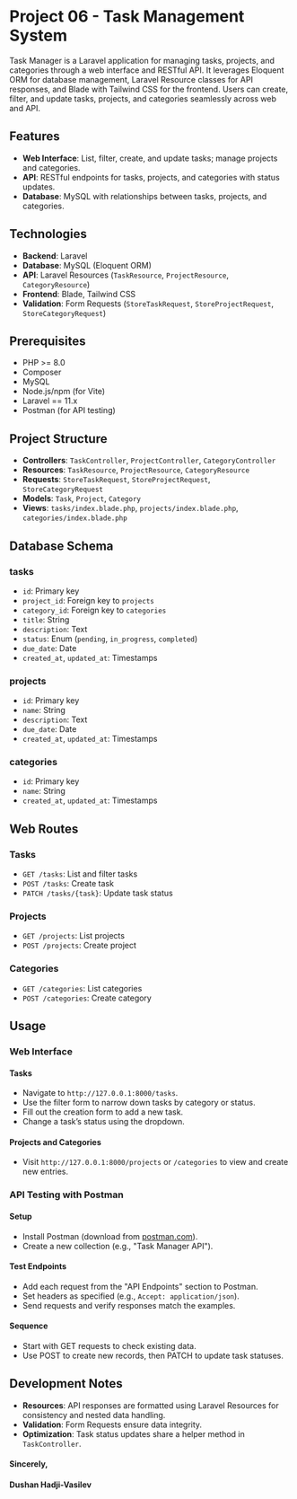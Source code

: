 # Project 06 - Task Management System

Task Manager is a Laravel application for managing tasks, projects, and categories through a web interface and RESTful API. It leverages Eloquent ORM for database management, Laravel Resource classes for API responses, and Blade with Tailwind CSS for the frontend. Users can create, filter, and update tasks, projects, and categories seamlessly across web and API.

## Features

-   **Web Interface**: List, filter, create, and update tasks; manage projects and categories.
-   **API**: RESTful endpoints for tasks, projects, and categories with status updates.
-   **Database**: MySQL with relationships between tasks, projects, and categories.

## Technologies

-   **Backend**: Laravel
-   **Database**: MySQL (Eloquent ORM)
-   **API**: Laravel Resources (`TaskResource`, `ProjectResource`, `CategoryResource`)
-   **Frontend**: Blade, Tailwind CSS
-   **Validation**: Form Requests (`StoreTaskRequest`, `StoreProjectRequest`, `StoreCategoryRequest`)

## Prerequisites

-   PHP >= 8.0
-   Composer
-   MySQL
-   Node.js/npm (for Vite)
-   Laravel == 11.x
-   Postman (for API testing)

## Project Structure

-   **Controllers**: `TaskController`, `ProjectController`, `CategoryController`
-   **Resources**: `TaskResource`, `ProjectResource`, `CategoryResource`
-   **Requests**: `StoreTaskRequest`, `StoreProjectRequest`, `StoreCategoryRequest`
-   **Models**: `Task`, `Project`, `Category`
-   **Views**: `tasks/index.blade.php`, `projects/index.blade.php`, `categories/index.blade.php`

## Database Schema

### tasks

-   `id`: Primary key
-   `project_id`: Foreign key to `projects`
-   `category_id`: Foreign key to `categories`
-   `title`: String
-   `description`: Text
-   `status`: Enum (`pending`, `in_progress`, `completed`)
-   `due_date`: Date
-   `created_at`, `updated_at`: Timestamps

### projects

-   `id`: Primary key
-   `name`: String
-   `description`: Text
-   `due_date`: Date
-   `created_at`, `updated_at`: Timestamps

### categories

-   `id`: Primary key
-   `name`: String
-   `created_at`, `updated_at`: Timestamps

## Web Routes

### Tasks

-   `GET /tasks`: List and filter tasks
-   `POST /tasks`: Create task
-   `PATCH /tasks/{task}`: Update task status

### Projects

-   `GET /projects`: List projects
-   `POST /projects`: Create project

### Categories

-   `GET /categories`: List categories
-   `POST /categories`: Create category

## Usage

### Web Interface

#### Tasks

-   Navigate to `http://127.0.0.1:8000/tasks`.
-   Use the filter form to narrow down tasks by category or status.
-   Fill out the creation form to add a new task.
-   Change a task’s status using the dropdown.

#### Projects and Categories

-   Visit `http://127.0.0.1:8000/projects` or `/categories` to view and create new entries.

### API Testing with Postman

#### Setup

-   Install Postman (download from [postman.com](https://www.postman.com/)).
-   Create a new collection (e.g., "Task Manager API").

#### Test Endpoints

-   Add each request from the "API Endpoints" section to Postman.
-   Set headers as specified (e.g., `Accept: application/json`).
-   Send requests and verify responses match the examples.

#### Sequence

-   Start with GET requests to check existing data.
-   Use POST to create new records, then PATCH to update task statuses.

## Development Notes

-   **Resources**: API responses are formatted using Laravel Resources for consistency and nested data handling.
-   **Validation**: Form Requests ensure data integrity.
-   **Optimization**: Task status updates share a helper method in `TaskController`.

#### Sincerely,

#### Dushan Hadji-Vasilev
